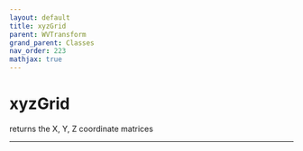 ```yaml
---
layout: default
title: xyzGrid
parent: WVTransform
grand_parent: Classes
nav_order: 223
mathjax: true
---
```


#  xyzGrid

returns the X, Y, Z coordinate matrices


---

